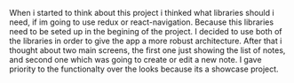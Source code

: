 When i started to think about this project i thinked what libraries should i need, if im going to use redux or react-navigation.
Because this libraries need to be seted up in the begining of the project. I decided to use both of the libraries in order to give the app a more robust architecture.
After that i thought about two main screens, the first one just showing the list of notes, and second one which was going to create or edit a new note.
I gave priority to the functionalty over the looks because its a showcase project.
